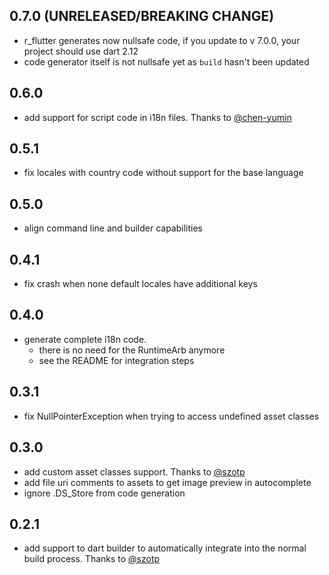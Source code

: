 ## 0.7.0 (UNRELEASED/BREAKING CHANGE)

  * r_flutter generates now nullsafe code, if you update to v 7.0.0, your project should use dart 2.12
  * code generator itself is not nullsafe yet as `build` hasn't been updated

## 0.6.0

  * add support for script code in i18n files. Thanks to [@chen-yumin](https://github.com/chen-yumin)

## 0.5.1

  * fix locales with country code without support for the base language

## 0.5.0

* align command line and builder capabilities

## 0.4.1

* fix crash when none default locales have additional keys

## 0.4.0

* generate complete i18n code.
    * there is no need for the RuntimeArb anymore
    * see the README for integration steps

## 0.3.1

* fix NullPointerException when trying to access undefined asset classes

## 0.3.0

* add custom asset classes support. Thanks to [@szotp](https://github.com/szotp)
* add file uri comments to assets to get image preview in autocomplete
* ignore .DS_Store from code generation

## 0.2.1

* add support to dart builder to automatically integrate into the normal build process. Thanks to [@szotp](https://github.com/szotp)
